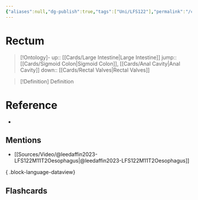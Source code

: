 ```yaml
---
{"aliases":null,"dg-publish":true,"tags":["Uni/LFS122"],"permalink":"/cards/rectum/","dgPassFrontmatter":true}
---
```


# Rectum

> [!Ontology]-
> up:: [[Cards/Large Intestine\|Large Intestine]]
> jump:: [[Cards/Sigmoid Colon\|Sigmoid Colon]], [[Cards/Anal Cavity\|Anal Cavity]]
> down:: [[Cards/Rectal Valves\|Rectal Valves]]

> [!Definition] Definition
> 

# Reference
- 

## Mentions
- [[Sources/Video/@leedaffin2023-LFS122M11T2Oesophagus\|@leedaffin2023-LFS122M11T2Oesophagus]]

{ .block-language-dataview}

## Flashcards
